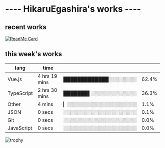# ---- HikaruEgashira's works ----

## recent works

[![ReadMe Card](https://github-readme-stats.vercel.app/api/pin/?username=twin-te&repo=twinte-front)](https://github.com/twin-te/twinte-front)

## this week's works

| lang        | time           |                       |        |
| ----------- | -------------- | --------------------- | ------ |
| Vue.js      | 4 hrs 19 mins  | █████████████░░░░░░░░ |  62.4% |
| TypeScript  | 2 hrs 30 mins  | ███████▌░░░░░░░░░░░░░ |  36.3% |
| Other       | 4 mins         | ▏░░░░░░░░░░░░░░░░░░░░ |   1.1% |
| JSON        | 0 secs         | ░░░░░░░░░░░░░░░░░░░░░ |   0.1% |
| Git         | 0 secs         | ░░░░░░░░░░░░░░░░░░░░░ |   0.0% |
| JavaScript  | 0 secs         | ░░░░░░░░░░░░░░░░░░░░░ |   0.0% |

![trophy](https://github-profile-trophy.vercel.app/?username=HikaruEgashira&theme=flat)
